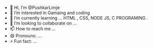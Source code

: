 - 👋 Hi, I’m @PushkarLimje
- 👀 I’m interested in Gamaing and coding  
- 🌱 I’m currently learning ... HTML , CSS, NODE JS, C PROGRAMING . 
- 💞️ I’m looking to collaborate on ...
- 📫 How to reach me ... 
- 😄 Pronouns: ...
- ⚡ Fun fact: ...

<!---
PushkarLimje/PushkarLimje is a ✨ special ✨ repository because its `README.md` (this file) appears on your GitHub profile.
You can click the Preview link to take a look at your changes.
--->
